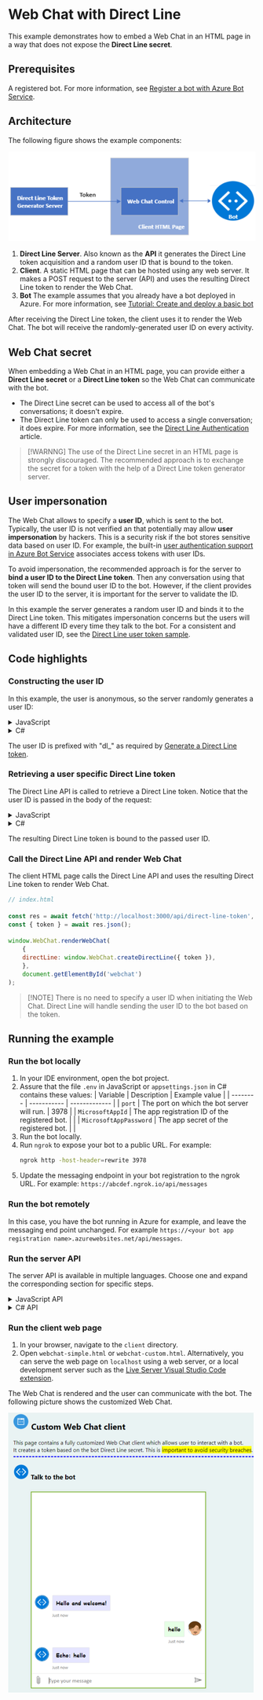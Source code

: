 # Web Chat with Direct Line

This example demonstrates how to embed a Web Chat in an HTML page in a way that does not expose the **Direct Line secret**.

## Prerequisites

A registered bot. For more information, see [Register a bot with Azure Bot Service](https://docs.microsoft.com/azure/bot-service/bot-service-quickstart-registration?view=azure-bot-service-3.0).


## Architecture

The following figure shows the example components:

![webchat directline token](media/webchat-directline-token.PNG)

1. **Direct Line Server**. Also known as the **API** it generates the Direct Line token acquisition and a random user ID that is bound to the token.
1. **Client**. A static HTML page that can be hosted using any web server. It makes a POST request to the server (API) and uses the resulting Direct Line token to render the Web Chat.
1. **Bot** The example assumes that you already have a bot deployed in Azure. For more information, see [Tutorial: Create and deploy a basic bot](https://docs.microsoft.com/azure/bot-service/bot-builder-tutorial-basic-deploy?view=azure-bot-service-4.0&tabs=csharp%2Cvs)

After receiving the Direct Line token, the client uses it to render the Web Chat. The bot will receive the randomly-generated user ID on every activity.

## Web Chat secret

When embedding a Web Chat in an HTML page, you can provide either a **Direct Line secret** or a **Direct Line token** so the Web Chat can communicate with the bot.

- The Direct Line secret can be used to access all of the bot's conversations; it doesn't expire.
- The Direct Line token can only be used to access a single conversation; it does expire.
 For more information, see the [Direct Line Authentication](https://docs.microsoft.com/en-us/azure/bot-service/rest-api/bot-framework-rest-direct-line-3-0-authentication?view=azure-bot-service-4.0) article.

> [!WARNNG] The use of the Direct Line secret in an HTML page is strongly discouraged. The recommended approach is to exchange the secret for a token with the help of a Direct Line token generator server.

## User impersonation

The Web Chat allows to specify a **user ID**, which is sent to the bot.
Typically, the user ID is not verified an that potentially may allow **user impersonation** by hackers. This is a security risk if the bot stores sensitive data based on user ID. For example, the built-in [user authentication support in Azure Bot Service](https://docs.microsoft.com/en-us/azure/bot-service/bot-builder-concept-authentication?view=azure-bot-service-4.0) associates access tokens with user IDs.

To avoid impersonation, the recommended approach is for the server to **bind a user ID to the Direct Line token**. Then any conversation using that token will send the bound user ID to the bot.
However, if the client provides the user ID to the server, it is important for the server to validate the ID.

In this example the server generates a random user ID and binds it to the Direct Line token. This mitigates impersonation concerns but the users will have a different ID every time they talk to the bot.
For a consistent and validated user ID, see the [Direct Line user token sample](https://github.com/navzam/user-direct-line-token-sample).

## Code highlights

### Constructing the user ID

In this example, the user is anonymous, so the server randomly generates a user ID:

<details><summary>JavaScript</summary>

```js
// server.js

async function generateRandomUserId() {
    const buffer = await randomBytesAsync(16);
    return `dl_${buffer.toString('hex')}`;
}
```

</details>

<details><summary>C#</summary>

```csharp
// DirectLineTokenController.cs

private static string GenerateRandomUserId()
{
    byte[] tokenData = new byte[16];
    using var rng = new RNGCryptoServiceProvider();
    rng.GetBytes(tokenData);

    return $"dl_{BitConverter.ToString(tokenData).Replace("-", "").ToLower()}";
}
```

</details>

The user ID is prefixed with "dl_" as required by [Generate a Direct Line token](https://docs.microsoft.com/en-us/azure/bot-service/rest-api/bot-framework-rest-direct-line-3-0-authentication?view=azure-bot-service-4.0#generate-token).

### Retrieving a user specific Direct Line token

The Direct Line API is called to retrieve a Direct Line token. Notice that the user ID is passed in the body of the request:

<details><summary>JavaScript</summary>

```js
// fetchDirectLineToken.js

const response = await fetch('https://directline.botframework.com/v3/directline/tokens/generate', {
    headers: {
        'Content-Type': 'application/json',
        Authorization: `Bearer ${secret}`,
    },
    method: 'post',
    body: JSON.stringify({ user: { id: userId } })
});
```

</details>

<details><summary>C#</summary>

```csharp
// DirectLineTokenService.cs

httpClient.BaseAddress = new Uri("https://directline.botframework.com/");

...

var fetchTokenRequestBody = new { user = new { id = userId } };

var fetchTokenRequest = new HttpRequestMessage(HttpMethod.Post, "v3/directline/tokens/generate")
{
    Headers =
    {
        { "Authorization", $"Bearer {directLineSecret}" },
    },
    Content = new StringContent(JsonSerializer.Serialize(fetchTokenRequestBody), Encoding.UTF8, MediaTypeNames.Application.Json),
};

var fetchTokenResponse = await _httpClient.SendAsync(fetchTokenRequest, cancellationToken);
```

</details>

The resulting Direct Line token is bound to the passed user ID.

### Call the Direct Line API and render Web Chat

The client HTML page calls the Direct Line API and uses the resulting Direct Line token to render Web Chat.

```js
// index.html

const res = await fetch('http://localhost:3000/api/direct-line-token', { method: 'POST' });
const { token } = await res.json();

window.WebChat.renderWebChat(
    {
    directLine: window.WebChat.createDirectLine({ token }),
    },
    document.getElementById('webchat')
);
```

> [!NOTE] There is no need to specify a user ID when initiating the Web Chat. Direct Line will handle sending the user ID to the bot based on the token.

## Running the example

### Run the bot locally

1. In your IDE environment, open the bot project.
1. Assure that the file `.env` in JavaScript or `appsettings.json` in C# contains these values:
    | Variable | Description | Example value |
    | -------- | ----------- | ------------- |
    | `port` | The port on which the bot server will run. | 3978 |
    | `MicrosoftAppId` | The app registration ID of the registered bot. | |
    | `MicrosoftAppPassword` | The app secret of the registered bot.  | |
1. Run the bot locally.
1. Run `ngrok` to expose your bot to a public URL. For example:
    ```bash
    ngrok http -host-header=rewrite 3978
    ```
1. Update the messaging endpoint in your bot registration to the ngrok URL. For example: `https://abcdef.ngrok.io/api/messages`

### Run the bot remotely

In this case, you have the bot running in Azure for example, and leave the messaging end point unchanged. For example `https://<your bot app registration name>.azurewebsites.net/api/messages`.

### Run the server API

The server API is available in multiple languages. Choose one and expand the corresponding section for specific steps.

<details><summary>JavaScript API</summary>

1. Navigate to the `server/javascript` directory.
1. Fill in the environment variables in the `.env` file. See the table below for descriptions.
1. Run `npm install` to install the required dependencies.
1. Run `npm start` to start the server.

| Variable | Description | Example value |
| -------- | ----------- | ------------- |
| `PORT` | The port on which the API server will run. | 3000 |
| `DIRECT_LINE_SECRET` | The Direct Line secret issued by Bot Framework. Can be found in the Azure Bot Channels Registration resource after enabling the Direct Line channel. |  |

</details>

<details><summary>C# API</summary>

1. Add the required secrets to the .NET Core secret manager. In a command window run the following commands:

    ```bash
    > cd ./server/csharp
    > dotnet user-secrets set "DirectLine:DirectLineSecret" "YOUR-DIRECT-LINE-SECRET-HERE"
    ```

1. Optionally, change the port on which to run the server and specified in `./Properties/launchSettings.json`.
1. Run `dotnet run` to start the server.

| Name | Description | Example value |
| -------- | ----------- | ------------- |
| `YOUR-DIRECT-LINE-SECRET-HERE` | This is the Direct Line secret issued by Bot Framework.|Found in the Azure Bot Channels Registration resource in the Direct Line channel. |

</details>

### Run the client web page

1. In your browser, navigate to the `client` directory.
1. Open `webchat-simple.html` or `webchat-custom.html`. Alternatively, you can serve the web page on `localhost` using a web server, or a local development server such as the [Live Server Visual Studio Code extension](https://marketplace.visualstudio.com/items?itemName=ritwickdey.LiveServer).

The Web Chat is rendered and the user can communicate with the bot. The following picture shows the customized Web Chat.

![webchat directline token](media/webchat-client-custom.png)